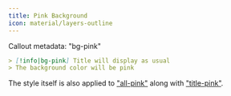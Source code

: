 ```yaml
---
title: Pink Background
icon: material/layers-outline
---
```


Callout metadata: "bg-pink"

```md
> [!info|bg-pink] Title will display as usual
> The background color will be pink
```

The style itself is also applied to ["all-pink"](../combined-styling/page-6.md) along with ["title-pink"](../title-styling/page-6.md).
